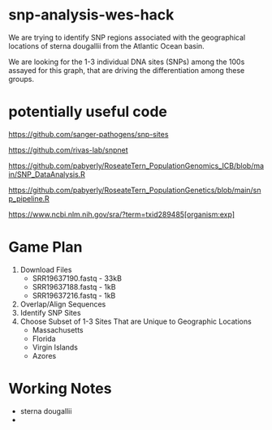 # snp-analysis-wes-hack

We are trying to identify SNP regions associated with the geographical locations of sterna dougallii from the Atlantic Ocean basin.

We are looking for the 1-3 individual DNA sites (SNPs) among the 100s assayed for this graph, that are driving the differentiation among these groups.

# potentially useful code

https://github.com/sanger-pathogens/snp-sites

https://github.com/rivas-lab/snpnet

https://github.com/pabyerly/RoseateTern_PopulationGenomics_ICB/blob/main/SNP_DataAnalysis.R

https://github.com/pabyerly/RoseateTern_PopulationGenetics/blob/main/snp_pipeline.R

https://www.ncbi.nlm.nih.gov/sra/?term=txid289485[organism:exp]

# Game Plan

1. Download Files
    - SRR19637190.fastq - 33kB
    - SRR19637188.fastq - 1kB
    - SRR19637216.fastq - 1kB
2. Overlap/Align Sequences
4. Identify SNP Sites
5. Choose Subset of 1-3 Sites That are Unique to Geographic Locations
    - Massachusetts
    - Florida
    - Virgin Islands
    - Azores

# Working Notes
- sterna dougallii 
- 